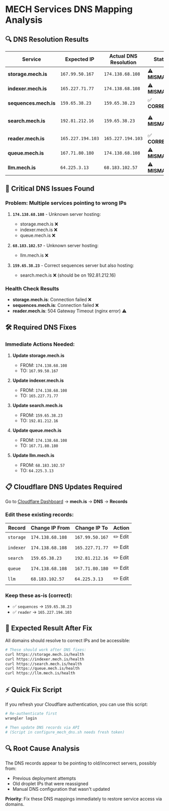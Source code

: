 # MECH Services DNS Mapping Analysis

## 🔍 **DNS Resolution Results**

| Service | Expected IP | Actual DNS Resolution | Status | Notes |
|---------|-------------|----------------------|--------|-------|
| **storage.mech.is** | `167.99.50.167` | `174.138.68.108` | ⚠️ **MISMATCH** | Points to wrong IP |
| **indexer.mech.is** | `165.227.71.77` | `174.138.68.108` | ⚠️ **MISMATCH** | Points to wrong IP |
| **sequences.mech.is** | `159.65.38.23` | `159.65.38.23` | ✅ **CORRECT** | Perfect match |
| **search.mech.is** | `192.81.212.16` | `159.65.38.23` | ⚠️ **MISMATCH** | Points to sequences IP |
| **reader.mech.is** | `165.227.194.103` | `165.227.194.103` | ✅ **CORRECT** | Perfect match |
| **queue.mech.is** | `167.71.80.180` | `174.138.68.108` | ⚠️ **MISMATCH** | Points to wrong IP |
| **llm.mech.is** | `64.225.3.13` | `68.183.102.57` | ⚠️ **MISMATCH** | Points to wrong IP |

## 🚨 **Critical DNS Issues Found**

### **Problem: Multiple services pointing to wrong IPs**

1. **`174.138.68.108`** - Unknown server hosting:
   - storage.mech.is ❌
   - indexer.mech.is ❌ 
   - queue.mech.is ❌

2. **`68.183.102.57`** - Unknown server hosting:
   - llm.mech.is ❌

3. **`159.65.38.23`** - Correct sequences server but also hosting:
   - search.mech.is ❌ (should be on 192.81.212.16)

### **Health Check Results**

- **storage.mech.is**: Connection failed ❌
- **sequences.mech.is**: Connection failed ❌  
- **reader.mech.is**: 504 Gateway Timeout (nginx error) ⚠️

## 🛠️ **Required DNS Fixes**

### **Immediate Actions Needed:**

1. **Update storage.mech.is**
   - FROM: `174.138.68.108`
   - TO: `167.99.50.167`

2. **Update indexer.mech.is** 
   - FROM: `174.138.68.108`
   - TO: `165.227.71.77`

3. **Update search.mech.is**
   - FROM: `159.65.38.23` 
   - TO: `192.81.212.16`

4. **Update queue.mech.is**
   - FROM: `174.138.68.108`
   - TO: `167.71.80.180`

5. **Update llm.mech.is**
   - FROM: `68.183.102.57`
   - TO: `64.225.3.13`

## 📋 **Cloudflare DNS Updates Required**

Go to [Cloudflare Dashboard](https://dash.cloudflare.com/) → **mech.is** → **DNS** → **Records**

### **Edit these existing records:**

| Record | Change IP From | Change IP To | Action |
|--------|----------------|--------------|--------|
| `storage` | `174.138.68.108` | `167.99.50.167` | ✏️ Edit |
| `indexer` | `174.138.68.108` | `165.227.71.77` | ✏️ Edit |
| `search` | `159.65.38.23` | `192.81.212.16` | ✏️ Edit |
| `queue` | `174.138.68.108` | `167.71.80.180` | ✏️ Edit |
| `llm` | `68.183.102.57` | `64.225.3.13` | ✏️ Edit |

### **Keep these as-is (correct):**
- ✅ `sequences` → `159.65.38.23`
- ✅ `reader` → `165.227.194.103`

## 🎯 **Expected Result After Fix**

All domains should resolve to correct IPs and be accessible:

```bash
# These should work after DNS fixes:
curl https://storage.mech.is/health
curl https://indexer.mech.is/health  
curl https://search.mech.is/health
curl https://queue.mech.is/health
curl https://llm.mech.is/health
```

## ⚡ **Quick Fix Script**

If you refresh your Cloudflare authentication, you can use this script:

```bash
# Re-authenticate first
wrangler login

# Then update DNS records via API
# (Script in configure_mech_dns.sh needs fresh token)
```

## 🔍 **Root Cause Analysis**

The DNS records appear to be pointing to old/incorrect servers, possibly from:
- Previous deployment attempts
- Old droplet IPs that were reassigned
- Manual DNS configuration that wasn't updated

**Priority**: Fix these DNS mappings immediately to restore service access via domains.